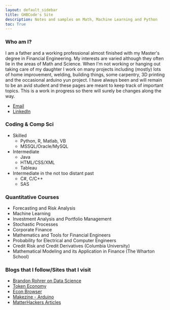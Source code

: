 ```yaml
---
layout: default_sidebar
title: GHBCode's Site
description: Notes and samples on Math, Machine Learning and Python
toc: True
---
```


### Who am I? 
I am a father and a working professional almost finished with my Master's degree in Financial Engineering. My interests are varied although they often lie in the areas of Math and Science. When I'm not working or hanging out taking care of my daughter I work on many projects including (mostly) lots of home improvement, welding, building things, some carpentry, 3D printing and the occasional arduino yun project. I have always been and will remain to be an avid student and these pages are meant to keep track of important topics. This is a work in progress so there will surely be changes along the way.

* [Email](mailto:ghbcode@gmail.com)
* [LinkedIn](https://www.linkedin.com/in/gonzalobricenosf)

### Coding & Comp Sci
* Skilled
  * Python, R, Matlab, VB
  * MSSQL/Oracle/MySQL
* Intermediate
  * Java
  * HTML/CSS/XML
  * Tableau
* Intermediate in the not too distant past
  * C#, C/C++
  * SAS

### Quantitative Courses
* Forecasting and Risk Analysis
* Machine Learning
* Investment Analysis and Portfolio Management
* Stochastic Processes
* Corporate Finance
* Mathematics and Tools for Financial Engineers
* Probability for Electrical and Computer Engineers
* Credit Risk and Credit Derivatives (Columbia University)
* Mathematical Modeling and its Application in Finance (The Wharton School)

### Blogs that I follow/Sites that I visit
* [Brandon Rohrer on Data Science](https://brohrer.github.io/blog.html)
* [Token Economy](https://tokeneconomy.co/)
* [Econ Browser](http://econbrowser.com/)
* [Makezine - Arduino](https://makezine.com/category/technology/arduino/)
* [MatterHackers Articles](https://www.matterhackers.com/articles/)
